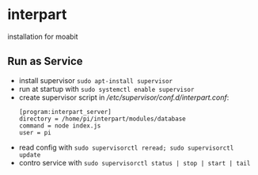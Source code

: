 # interpart
installation for moabit

## Run as Service

* install supervisor `sudo apt-install supervisor`
* run at startup with `sudo systemctl enable supervisor`
* create supervisor script in */etc/supervisor/conf.d/interpart.conf*:
    ```
    [program:interpart_server]
    directory = /home/pi/interpart/modules/database
    command = node index.js
    user = pi
    ```
* read config with `sudo supervisorctl reread; sudo supervisorctl update`
* contro service with `sudo supervisorctl status | stop | start | tail`
